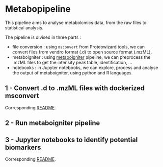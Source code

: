 # Metabopipeline

This pipeline aims to analyse metabolomics data, from the raw files to statistical analysis.

The pipeline is divised in three parts :
- file conversion : using <code>msconvert</code> from Proteowizard tools, we can convert files from vendro format (.d) to open source format (.mzML).
- metaboigniter : using [metaboigniter](https://github.com/nf-core/metaboigniter) pipeline, we can preprocess the .mzML files to get the intensity peak table, identification, ...
- notebooks : in Jupyter notebooks, we can explore, process and analyse the output of metaboigniter, using python and R languages.


## 1 - Convert .d to .mzML files with dockerized msconvert

Corresponding [README](https://github.com/maxvincent24/metabopipeline/tree/main/msconvert).


## 2 - Run metaboigniter pipeline




## 3 - Jupyter notebooks to identify potential biomarkers

Corresponding [README](https://github.com/maxvincent24/metabopipeline/tree/main/notebooks).




